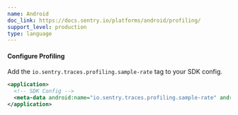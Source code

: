 ```yaml
---
name: Android
doc_link: https://docs.sentry.io/platforms/android/profiling/
support_level: production
type: language
---
```


#### Configure Profiling

Add the `io.sentry.traces.profiling.sample-rate` tag to your SDK config.

```xml {filename:AndroidManifest.xml}
<application>
  <!-- SDK Config -->
  <meta-data android:name="io.sentry.traces.profiling.sample-rate" android:value="1.0" />
</application>
```
